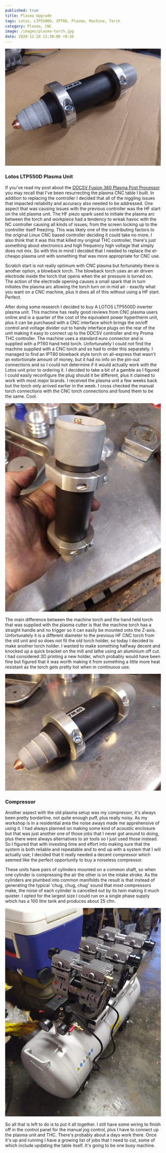 ```yaml
---
published: true
title: Plasma Upgrade
tags: Lotos, LTP5500D, IPT80, Plasma, Machine, Torch
category: Plasma, CNC
image: /images/plasma-torch.jpg
date: 2020-12-10 13:30:00 +9:30
---
```


![/images/plasma-torch.](/images/plasma-torch.jpg)

### Lotos LTP550D Plasma Unit

If you've read my post about the [DDCSV Fusion 360 Plasma Post Processor](https://deeemm.com/general/2020/09/30/ddcsv-fusion360-plasma-post-processor.html) you may recall that I've been resurrecting the plasma CNC table I built. In addition to replacing the controller I decided that all of the niggling issues that impacted reliability and accuracy also needed to be addressed. One aspect that was causing issues with the previous controller was the HF start on the old plasma unit. The HF piezo spark used to initiate the plasma arc between the torch and workpiece had a tendency to wreak havoc with the NC controller causing all kinds of issues; from the screen locking up to the controller itself freezing. This was likely one of the contributing factors to the original Linux CNC based controller deciding it could take no more. I also think that it was this that killed my original THC controller, there's just something about electronics and high frequency high voltage that simply does not mix. So with this in mind I decided that I needed to replace the el-cheapo plasma unit with something that was more appropriate for CNC use.

Scratch start is not really optimum with CNC plasma but fortunately there is another option, a blowback torch. The blowback torch uses an air driven electrode inside the torch that opens when the air pressure is turned on. The action of the electrode opening causes a small spark that in turn initiates the plasma arc allowing the torch turn on in mid air - exactly what you want on a CNC machine, plus it does all of this without using a HF start. Perfect. 

After doing some research I decided to buy A LOTOS LTP5500D inverter plasma unit. This machine has really good reviews from CNC plasma users online and is a quarter of the cost of the equivalent power hypertherm unit, plus it can be purchased with a CNC interface which brings the on/off control and voltage divider out to handy interface plugs on the rear of the unit making it easy to connect up to the DDCSV controller and my Proma THC controller. The machine uses a standard euro connector and is supplied with a PT60 hand held torch. Unfortunately I could not find the machine supplied with a CNC torch and so had to order this separately. I managed to find an IPT80 blowback style torch on ali-express that wasn't an extortionate amount of money, but it had no info on the pin-out connections and so I could not determine if it would actually work with the Lotos unit prior to ordering it. I decided to take a bit of a gamble as I figured I could easily reconfigure the plug should it be different, plus it claimed to work with most major brands. I received the plasma unit a few weeks back but the torch only arrived earlier in the week. I cross checked the manual torch connections with the CNC torch connections and found them to be the same. Cool. 

![/images/plasma-torch-2.jpg](/images/plasma-torch-2.jpg)

The main difference between the machine torch and the hand held torch that was supplied with the plasma cutter is that the machine torch has a straight handle and no trigger so it can easily be mounted onto the Z-axis. Unfortunately it is a different diameter to the previous HF CNC torch from the old unit and so does not fit the old torch holder, so today I decided to make another torch holder. I wanted to make something halfway decent and knocked up a quick bracket on the mill and lathe using an aluminium off cut. I had considered 3D printing a new holder, which probably would have been fine but figured that it was worth making it from something a little more heat resistant as the torch gets pretty hot when in continuous use.

![/images/plasma-torch-3.jpg](/images/plasma-torch-3.jpg)

### Compressor

Another aspect with the old plasma setup was my compressor, it's always been pretty borderline, not quite enough puff, plus really noisy. As my workshop is in a residential area the noise aways made me apprehensive of using it. I had always planned on making some kind of acoustic enclosure but that was just another one of those jobs that I never got around to doing, plus there were always alternatives to air tools so I just used those instead. So I figured that with investing time and effort into making sure that the system is both reliable and repeatable and to end up with a system that I will actually use, I decided that it really needed a decent compressor which seemed like the perfect opportunity to buy a noiseless compressor.

These units have pairs of cylinders mounted on a common shaft, so when one cylinder is compressing the air the other is on the intake stroke. As the cylinders are plumbed into common manifolds the result is that instead of generating the typical 'chug, chug, chug' sound that most compressors make, the noise of each cylinder is cancelled out by its twin making it much quieter. I opted for the largest size I could run on a single phase supply which has a 100 litre tank and produces about 25 cfm. 

![/images/compressor.jpg](/images/compressor.jpg)

So all that is left to do is to put it all together. I still have some wiring to finish off in the control panel for the manual jog control, plus I have to connect up the plasma unit and THC. There's probably about a days work there. Once it's up and running I have a growing list of jobs that I need to cut, some of which include updating the table itself. It's going to be one busy machine.